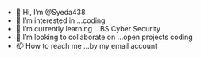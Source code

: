 - 👋 Hi, I’m @Syeda438
- 👀 I’m interested in ...coding
- 🌱 I’m currently learning ...BS Cyber Security
- 💞️ I’m looking to collaborate on ...open projects coding
- 📫 How to reach me ...by my email account


<!---
Syeda438/Syeda438 is a ✨ special ✨ repository because its `README.md` (this file) appears on your GitHub profile.
You can click the Preview link to take a look at your changes.
--->
